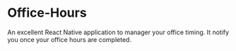 # Office-Hours
An excellent React Native application to manager your office timing. It notify you once your office hours are completed. 
